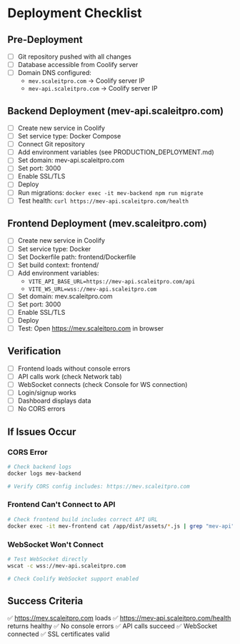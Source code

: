 # Deployment Checklist

## Pre-Deployment

- [ ] Git repository pushed with all changes
- [ ] Database accessible from Coolify server
- [ ] Domain DNS configured:
  - `mev.scaleitpro.com` → Coolify server IP
  - `mev-api.scaleitpro.com` → Coolify server IP

## Backend Deployment (mev-api.scaleitpro.com)

- [ ] Create new service in Coolify
- [ ] Set service type: Docker Compose
- [ ] Connect Git repository
- [ ] Add environment variables (see PRODUCTION_DEPLOYMENT.md)
- [ ] Set domain: mev-api.scaleitpro.com
- [ ] Set port: 3000
- [ ] Enable SSL/TLS
- [ ] Deploy
- [ ] Run migrations: `docker exec -it mev-backend npm run migrate`
- [ ] Test health: `curl https://mev-api.scaleitpro.com/health`

## Frontend Deployment (mev.scaleitpro.com)

- [ ] Create new service in Coolify
- [ ] Set service type: Docker
- [ ] Set Dockerfile path: frontend/Dockerfile
- [ ] Set build context: frontend/
- [ ] Add environment variables:
  - `VITE_API_BASE_URL=https://mev-api.scaleitpro.com/api`
  - `VITE_WS_URL=wss://mev-api.scaleitpro.com`
- [ ] Set domain: mev.scaleitpro.com
- [ ] Set port: 3000
- [ ] Enable SSL/TLS
- [ ] Deploy
- [ ] Test: Open https://mev.scaleitpro.com in browser

## Verification

- [ ] Frontend loads without console errors
- [ ] API calls work (check Network tab)
- [ ] WebSocket connects (check Console for WS connection)
- [ ] Login/signup works
- [ ] Dashboard displays data
- [ ] No CORS errors

## If Issues Occur

### CORS Error
```bash
# Check backend logs
docker logs mev-backend

# Verify CORS config includes: https://mev.scaleitpro.com
```

### Frontend Can't Connect to API
```bash
# Check frontend build includes correct API URL
docker exec -it mev-frontend cat /app/dist/assets/*.js | grep "mev-api"
```

### WebSocket Won't Connect
```bash
# Test WebSocket directly
wscat -c wss://mev-api.scaleitpro.com

# Check Coolify WebSocket support enabled
```

## Success Criteria

✅ https://mev.scaleitpro.com loads
✅ https://mev-api.scaleitpro.com/health returns healthy
✅ No console errors
✅ API calls succeed
✅ WebSocket connected
✅ SSL certificates valid
